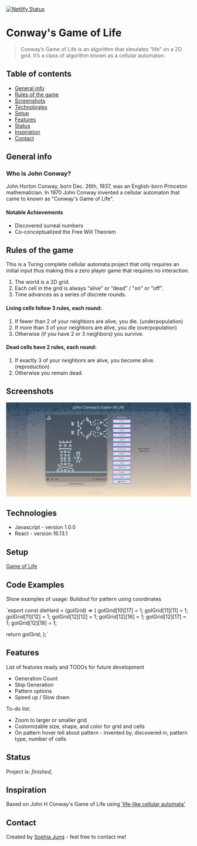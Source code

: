 [![Netlify Status](https://api.netlify.com/api/v1/badges/c5068bfe-4057-473e-8caa-e687090af14c/deploy-status)](https://app.netlify.com/sites/elegant-mccarthy-4b9082/deploys)

# Conway's Game of Life
> Conway’s Game of Life is an algorithm that simulates “life” on a 2D grid. It’s a class of algorithm known as a cellular automaton.

## Table of contents
* [General info](#general-info)
* [Rules of the game](#rulesofthegame)
* [Screenshots](#screenshots)
* [Technologies](#technologies)
* [Setup](#setup)
* [Features](#features)
* [Status](#status)
* [Inspiration](#inspiration)
* [Contact](#contact)

## General info
### Who is John Conway?
John Horton Conway, born Dec. 26th, 1937, was an English-born Princeton mathematician. In 1970 John Conway invented a cellular automaton that came to known as "Conway's Game of Life". 

#### Notable Achievements
* Discovered surreal numbers
* Co-conceptualized the Free Will Theorem

## Rules of the game
This is a Turing complete cellular automata project that only requires an initial input thus making this a zero player game that requires no interaction. 

1. The world is a 2D grid.
2. Each cell in the grid is always “alive” or “dead” / "on" or "off".
3. Time advances as a series of discrete rounds.

#### Living cells follow 3 rules, each round:

1. If fewer than 2 of your neighbors are alive, you die. (underpopulation)
2. If more than 3 of your neighbors are alive, you die (overpopulation)
3. Otherwise (if you have 2 or 3 neighbors) you survive.

#### Dead cells have 2 rules, each round:

1. If exactly 3 of your neighbors are alive, you become alive. (reproduction)
2. Otherwise you remain dead.

## Screenshots
![Example screenshot](.\img\screencapture-elegant-mccarthy-4b9082-netlify-app-2020-08-02-17_19_36.png)



## Technologies
* Javascript - version 1.0.0
* React - version 16.13.1
<!-- * Tech 3 - version 3.0 -->

## Setup
[Game of Life](https://elegant-mccarthy-4b9082.netlify.app/)

## Code Examples
Show examples of usage:
Buildout for pattern using coordinates

`export const dieHard = (golGrid) => {
  golGrid[10][17] = 1;
  golGrid[11][11] = 1;
  golGrid[11][12] = 1;
  golGrid[12][12] = 1;
  golGrid[12][16] = 1;
  golGrid[12][17] = 1;
  golGrid[12][18] = 1;

  return golGrid;
};`

## Features
List of features ready and TODOs for future development
* Generation Count
* Skip Generation
* Pattern options
* Speed up / Slow down

To-do list:
* Zoom to larger or smaller grid
* Customizable size, shape, and color for grid and cells
* On pattern hover tell about pattern - invented by, discovered in, pattern type, number of cells

## Status
Project is: _finished_, 
<!-- _in progress_, _finished_, _no longer continue_ and why? -->

## Inspiration
Based on John H Conway's Game of Life using ['life-like cellular automata'](https://conwaylife.com/wiki/Cellular_automaton#Life-like_cellular_automata)

## Contact
Created by [Sophia Jung](https://twitter.com/KingSofieJ) - feel free to contact me!